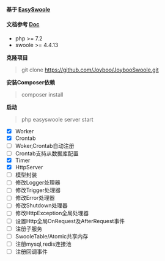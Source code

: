
#### 基于 [EasySwoole](https://github.com/easy-swoole/easyswoole) 

#### 文档参考 [Doc](https://github.com/easy-swoole/doc)

- php >= 7.2
- swoole >= 4.4.13


**克隆项目**
> git clone https://github.com/Joyboo/JoybooSwoole.git

**安装Composer依赖**
> composer install
 
**启动**
> php easyswoole server start

- [x] Worker
- [x] Crontab
- [ ] Woker,Crontab自动注册
- [ ] Crontab支持从数据库配置
- [x] Timer
- [x] HttpServer
- [ ] 模型封装
- [ ] 修改Logger处理器
- [ ] 修改Trigger处理器
- [ ] 修改Error处理器
- [ ] 修改Shutdown处理器
- [ ] 修改HttpException全局处理器
- [ ] 设置Http全局OnRequest及AfterRequest事件
- [ ] 注册子服务
- [ ] SwooleTable/Atomic共享内存
- [ ] 注册mysql,redis连接池
- [ ] 注册回调事件
